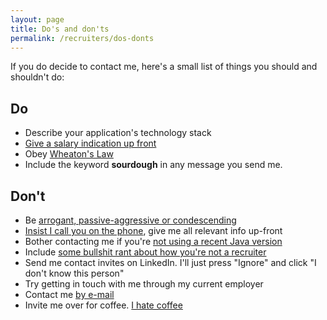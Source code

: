 ```yaml
---
layout: page
title: Do's and don'ts
permalink: /recruiters/dos-donts
---
```


If you do decide to contact me, here's a small list of things you should and shouldn't do:

## Do

* Describe your application's technology stack
* [Give a salary indication up front](/recruiters/give-me-a-salary-indication)
* Obey [Wheaton's Law](http://www.wheatonslaw.com/)
* Include the keyword **sourdough** in any message you send me.

## Don't

* Be [arrogant, passive-aggressive or condescending](/recruiters/insert-insult-here)
* [Insist I call you on the phone](/recruiters/fuck-phonecalls), give me all relevant info up-front
* Bother contacting me if you're [not using a recent Java version](/recruiters/fuck-old-java-versions)
* Include [some bullshit rant about how you're not a recruiter](/recruiters/yes-you-are-a-recruiter)
* Send me contact invites on LinkedIn. I'll just press "Ignore" and click "I don't know this person"
* Try getting in touch with me through my current employer
* Contact me [by e-mail](/recruiters/no-e-mail)
* Invite me over for coffee. [I hate coffee](/recruiters/about-beverages)

